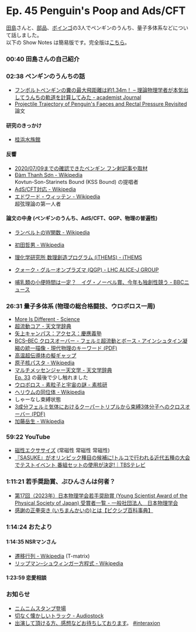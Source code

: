 # Ep. 45 Penguin's Poop and Ads/CFT

[田島](https://twitter.com/HiroyukiTajima3)さんと、[部品](https://twitter.com/tjmlab)、[ボインゴ](https://twitter.com/toshakuukan)の3人でペンギンのうんち、量子多体系などについて話しました。  
以下の Show Notes は簡易版です。完全版は[こちら](https://interaxion-podcast.github.io/45)。

### 00:40 田島さんの自己紹介

### 02:38 ペンギンのうんちの話

- [フンボルトペンギンの糞の最大飛距離は約1.34m！ – 理論物理学者が本気出してうんちの軌道を計算してみた - academist Journal](https://academist-cf.com/journal/?p=14094)
- [Projectile Trajectory of Penguin's Faeces and Rectal Pressure Revisited](http://science.cc.kochi-u.ac.jp/scientific_reports/vol03/202003.html) 論文

#### 研究のきっかけ

- [桂浜水族館](https://katurahama-aq.jp/)

#### 反響

- [2020/07/09までの確認できたペンギン フン射記事や取材](https://lineblog.me/saboten2/archives/2020-07.html?p=2)
- [Đàm Thanh Sơn - Wikipedia](https://en.wikipedia.org/wiki/%C4%90%C3%A0m_Thanh_S%C6%A1n)  
  Kovtun-Son-Starinets Bound (KSS Bound) の提唱者
- [AdS/CFT対応 - Wikipedia](https://ja.wikipedia.org/wiki/AdS/CFT%E5%AF%BE%E5%BF%9C)
- [エドワード・ウィッテン - Wikipedia](https://ja.wikipedia.org/wiki/%E3%82%A8%E3%83%89%E3%83%AF%E3%83%BC%E3%83%89%E3%83%BB%E3%82%A6%E3%82%A3%E3%83%83%E3%83%86%E3%83%B3)  
  超弦理論の第一人者

#### 論文の中身 (ペンギンのうんち、AdS/CFT、QGP、物理の普遍性)

- [ランベルトのW関数 - Wikipedia](https://ja.wikipedia.org/wiki/%E3%83%A9%E3%83%B3%E3%83%99%E3%83%AB%E3%83%88%E3%81%AEW%E9%96%A2%E6%95%B0)
- [初田哲男 - Wikipedia](https://ja.wikipedia.org/wiki/%E5%88%9D%E7%94%B0%E5%93%B2%E7%94%B7)
- [理化学研究所 数理創造プログラム (iTHEMS) - iTHEMS](https://ithems.riken.jp/ja)
- [クォーク・グルーオンプラズマ (QGP) - LHC ALICE-J GROUP](http://alice-j.org/%E3%82%AF%E3%82%A9%E3%83%BC%E3%82%AF%E3%83%BB%E3%82%B0%E3%83%AB%E3%83%BC%E3%82%AA%E3%83%B3%E3%83%97%E3%83%A9%E3%82%BA%E3%83%9E-qgp/)

- [哺乳類の小便時間は一定？　イグ・ノーベル賞、今年も独創性競う - BBCニュース](https://www.bbc.com/japanese/34287437)

### 26:31 量子多体系 (物理の総合格闘技、ウロボロス一周)

- [More Is Different - Science](https://www.science.org/doi/10.1126/science.177.4047.393)
- [超流動コア - 天文学辞典](https://astro-dic.jp/superfluid-core/)
- [矢上キャンパス：アクセス：慶應義塾](https://www.keio.ac.jp/ja/maps/yagami.html)
- [BCS–BEC クロスオーバー - フェルミ超流動とボース・アインシュタイン凝縮の統一描像 - 現代物理のキーワード (PDF)](https://www.jps.or.jp/books/gakkaishi/2016/07/71-07trends.pdf)
- [高温超伝導体の擬ギャップ](https://staff.aist.go.jp/t-yanagisawa/activity/pgap.html)
- [原子核パスタ - Wikipedia](https://ja.wikipedia.org/wiki/%E5%8E%9F%E5%AD%90%E6%A0%B8%E3%83%91%E3%82%B9%E3%82%BF)
- [マルチメッセンジャー天文学 - 天文学辞典](https://astro-dic.jp/multi-messenger-astronomy/)  
  [Ep. 33](https://interaxion-podcast.github.io/33) の最後で少し触れました
- [ウロボロス - 素粒子と宇宙の謎 - 素核研](https://www2.kek.jp/ipns/ja/special/belle2-nicolive/particles-and-universe/)
- [ヘリウムの同位体 - Wikipedia](https://ja.wikipedia.org/wiki/%E3%83%98%E3%83%AA%E3%82%A6%E3%83%A0%E3%81%AE%E5%90%8C%E4%BD%8D%E4%BD%93)
- しゃーなし束縛状態
- [3成分フェルミ気体におけるクーパートリプルから束縛3体分子へのクロスオーバー (PDF)](https://educ.titech.ac.jp/phys/event_information/file/330.pdf)
- [加藤岳生 - Wikipedia](https://ja.wikipedia.org/wiki/%E5%8A%A0%E8%97%A4%E5%B2%B3%E7%94%9F)

### 59:22 YouTube

- [磁性エクササイズ](https://youtu.be/NBnSORVrhGY) (常磁性 常磁性 常磁性)
- [『SASUKE』がオリンピック種目の候補に!トルコで行われる近代五種の大会でテストイベント 番組セットの使用が決定!｜TBSテレビ](https://topics.tbs.co.jp/article/detail/?id=16116)

### 1:11:21 若手奨励賞、ぶひんさんは何者？

- [第17回（2023年）日本物理学会若手奨励賞 (Young Scientist Award of the Physical Society of Japan) 受賞者一覧 - 一般社団法人　日本物理学会](https://www.jps.or.jp/activities/awards/jusyosya/wakate2023.php)
- [感謝の正拳突き (いちまんかいの)とは【ピクシブ百科事典】](https://dic.pixiv.net/a/%E6%84%9F%E8%AC%9D%E3%81%AE%E6%AD%A3%E6%8B%B3%E7%AA%81%E3%81%8D)

### 1:14:24 おたより

#### 1:14:35 NSRマンさん

- [遷移行列 - Wikipedia](https://ja.wikipedia.org/wiki/%E9%81%B7%E7%A7%BB%E8%A1%8C%E5%88%97) (T-matrix)
- [リップマン–シュウィンガー方程式 - Wikipedia](https://ja.wikipedia.org/wiki/%E3%83%AA%E3%83%83%E3%83%97%E3%83%9E%E3%83%B3%E2%80%93%E3%82%B7%E3%83%A5%E3%82%A6%E3%82%A3%E3%83%B3%E3%82%AC%E3%83%BC%E6%96%B9%E7%A8%8B%E5%BC%8F)

#### 1:23:59 恋愛相談

### お知らせ

- [ニムニムスタンプ登場](https://store.line.me/stickershop/product/20651080/ja)
- [切なく懐かしいトラック - Audiostock](https://audiostock.jp/audio/1267554)
- [出演して頂ける方、感想などお待ちしております](https://interaxion-podcast.github.io/feedback/)。 [#interaxion](https://twitter.com/hashtag/interaxion)

